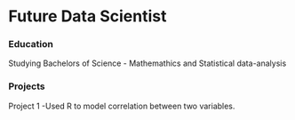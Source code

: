 # Future Data Scientist

### Education
Studying Bachelors of Science - Mathemathics and Statistical data-analysis

### Projects
Project 1
-Used R to model correlation between two variables.
